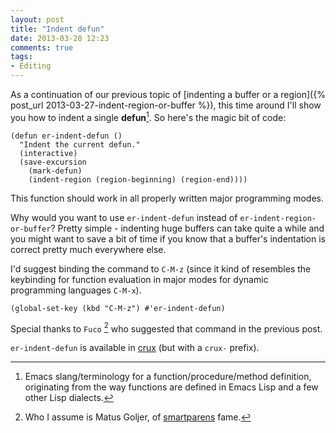 ```yaml
---
layout: post
title: "Indent defun"
date: 2013-03-28 12:23
comments: true
tags:
- Editing
---
```


As a continuation of our previous topic of [indenting a buffer or a
region]({% post_url 2013-03-27-indent-region-or-buffer %}), this time around
I'll show you how to indent a single **defun**[^1]. So here's the magic
bit of code:

``` elisp
(defun er-indent-defun ()
  "Indent the current defun."
  (interactive)
  (save-excursion
    (mark-defun)
    (indent-region (region-beginning) (region-end))))
```

This function should work in all properly written major programming modes.

Why would you want to use `er-indent-defun` instead of
`er-indent-region-or-buffer`? Pretty simple - indenting huge buffers can
take quite a while and you might want to save a bit of time if you
know that a buffer's indentation is correct pretty much everywhere
else.

I'd suggest binding the command to `C-M-z` (since it kind of resembles
the keybinding for function evaluation in major modes for dynamic
programming languages `C-M-x`).

``` elisp
(global-set-key (kbd "C-M-z") #'er-indent-defun)
```

Special thanks to `Fuco` [^2] who
suggested that command in the previous post.

`er-indent-defun` is available in
[crux](https://github.com/bbatsov/crux) (but with a `crux-`
prefix).

[^1]: Emacs slang/terminology for a function/procedure/method definition, originating
from the way functions are defined in Emacs Lisp and a few other Lisp dialects.
[^2]: Who I assume is Matus Goljer, of [smartparens](https://github.com/Fuco1/smartparens) fame.

